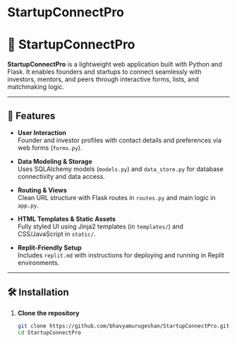 # StartupConnectPro
# 🚀 StartupConnectPro

**StartupConnectPro** is a lightweight web application built with Python and Flask. It enables founders and startups to connect seamlessly with investors, mentors, and peers through interactive forms, lists, and matchmaking logic.

---

## 🧩 Features

- **User Interaction**  
  Founder and investor profiles with contact details and preferences via web forms (`forms.py`).

- **Data Modeling & Storage**  
  Uses SQLAlchemy models (`models.py`) and `data_store.py` for database connectivity and data access.

- **Routing & Views**  
  Clean URL structure with Flask routes in `routes.py` and main logic in `app.py`.

- **HTML Templates & Static Assets**  
  Fully styled UI using Jinja2 templates (in `templates/`) and CSS/JavaScript in `static/`.

- **Replit-Friendly Setup**  
  Includes `replit.md` with instructions for deploying and running in Replit environments.

---

## 🛠️ Installation

1. **Clone the repository**
   ```bash
   git clone https://github.com/bhavyamurugeshan/StartupConnectPro.git
   cd StartupConnectPro



